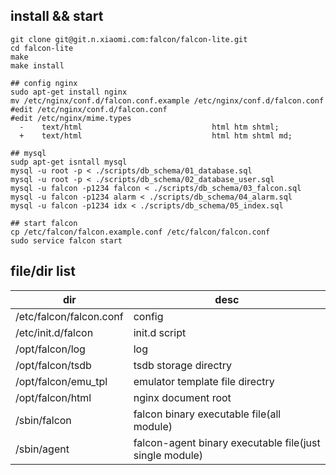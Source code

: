 ## install && start

```
git clone git@git.n.xiaomi.com:falcon/falcon-lite.git
cd falcon-lite
make
make install

## config nginx
sudo apt-get install nginx
mv /etc/nginx/conf.d/falcon.conf.example /etc/nginx/conf.d/falcon.conf
#edit /etc/nginx/conf.d/falcon.conf
#edit /etc/nginx/mime.types
  -    text/html                             html htm shtml;
  +    text/html                             html htm shtml md;

## mysql
sudp apt-get isntall mysql
mysql -u root -p < ./scripts/db_schema/01_database.sql
mysql -u root -p < ./scripts/db_schema/02_database_user.sql
mysql -u falcon -p1234 falcon < ./scripts/db_schema/03_falcon.sql
mysql -u falcon -p1234 alarm < ./scripts/db_schema/04_alarm.sql
mysql -u falcon -p1234 idx < ./scripts/db_schema/05_index.sql

## start falcon
cp /etc/falcon/falcon.example.conf /etc/falcon/falcon.conf
sudo service falcon start
```

## file/dir list

dir 			| desc
--  			| --
/etc/falcon/falcon.conf	| config
/etc/init.d/falcon	| init.d script
/opt/falcon/log		| log
/opt/falcon/tsdb	| tsdb storage directry
/opt/falcon/emu_tpl	| emulator template file directry
/opt/falcon/html	| nginx document root
/sbin/falcon		| falcon binary executable file(all module)
/sbin/agent		| falcon-agent binary executable file(just single module)


